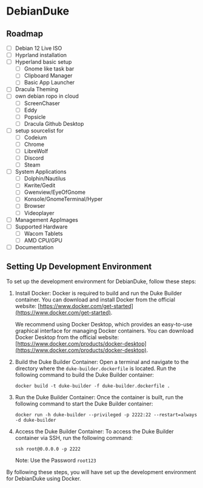 # DebianDuke

## Roadmap

- [ ] Debian 12 Live ISO
- [ ] Hyprland installation
- [ ] Hyperland basic setup
  - [ ] Gnome like task bar
  - [ ] Clipboard Manager
  - [ ] Basic App Launcher
- [ ] Dracula Theming
- [ ] own debian ropo in cloud
  - [ ] ScreenChaser
  - [ ] Eddy
  - [ ] Popsicle
  - [ ] Dracula Github Desktop
- [ ] setup sourcelist for
  - [ ] Codeium
  - [ ] Chrome
  - [ ] LibreWolf
  - [ ] Discord
  - [ ] Steam
- [ ] System Applications
  - [ ] Dolphin/Nautilus
  - [ ] Kwrite/Gedit
  - [ ] Gwenview/EyeOfGnome
  - [ ] Konsole/GnomeTerminal/Hyper
  - [ ] Browser
  - [ ] Videoplayer
- [ ] Management AppImages
- [ ] Supported Hardware
  - [ ] Wacom Tablets
  - [ ] AMD CPU/GPU
- [ ] Documentation

## Setting Up Development Environment

To set up the development environment for DebianDuke, follow these steps:

1. Install Docker: Docker is required to build and run the Duke Builder container. You can download and install Docker from the official website: [https://www.docker.com/get-started](https://www.docker.com/get-started).

   We recommend using Docker Desktop, which provides an easy-to-use graphical interface for managing Docker containers. You can download Docker Desktop from the official website: [https://www.docker.com/products/docker-desktop](https://www.docker.com/products/docker-desktop).

2. Build the Duke Builder Container: Open a terminal and navigate to the directory where the `duke-builder.dockerfile` is located. Run the following command to build the Duke Builder container:

   ```shell
   docker build -t duke-builder -f duke-builder.dockerfile .
   ```

3. Run the Duke Builder Container: Once the container is built, run the following command to start the Duke Builder container:

   ```shell
   docker run -h duke-builder --privileged -p 2222:22 --restart=always -d duke-builder
   ```

4. Access the Duke Builder Container: To access the Duke Builder container via SSH, run the following command:

   ```shell
   ssh root@0.0.0.0 -p 2222
   ```

   Note: Use the Password `root123`

By following these steps, you will have set up the development environment for DebianDuke using Docker.
